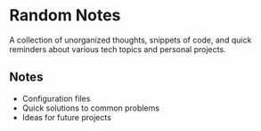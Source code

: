 # Random Notes

A collection of unorganized thoughts, snippets of code, and quick reminders about various tech topics and personal projects.

## Notes
- Configuration files
- Quick solutions to common problems
- Ideas for future projects

